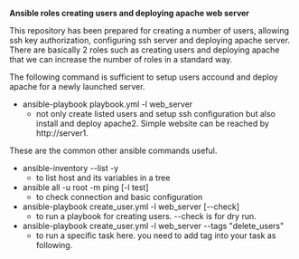 **Ansible roles creating users and deploying apache web server**

This repository has been prepared for creating a number of users, allowing ssh key authorization, configuring ssh server and deploying apache server. There are basically 2 roles such as creating users and deploying apache that we can increase the number of roles in a standard way.

The following command is sufficient to setup users accound and deploy apache for a newly launched server. 
- ansible-playbook playbook.yml -l web_server
	- not only create listed users and setup ssh configuration but also install and deploy apache2. Simple website can be reached by http://server1.

These are the common other ansible commands useful.
- ansible-inventory --list -y
	- to list host and its variables in a tree
- ansible all -u root -m ping [-l test]
	- to check connection and basic configuration
- ansible-playbook create_user.yml -l web_server [--check]
	- to run a playbook for creating users. --check is for dry run.
- ansible-playbook create_user.yml -l web_server --tags "delete_users"
	- to run a specific task here. you need to add tag into your task as following.

